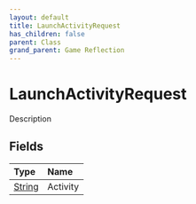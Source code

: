 ```yaml
---
layout: default
title: LaunchActivityRequest
has_children: false
parent: Class
grand_parent: Game Reflection
---
```

# LaunchActivityRequest
Description 

## Fields

| Type | Name |
|:-------------|:--------------|
| [String](/docs/game-reflection/components/string) | Activity |


